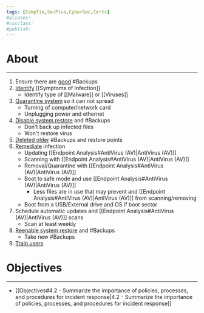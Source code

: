 ```yaml
---
tags: [CompTia,SecPlus,CyberSec,Certs]
#aliases:
#cssclass:
#publish:
---
```


# About
---
1. Ensure there are <u>good</u> #Backups
2. <u>Identify</u> [[Symptoms of Infection]]
	- Identify type of [[Malware]] or [[Viruses]]
3. <u>Quarantine system</u> so it can not spread
	- Turning of computer/network card
	- Unplugging power and ethernet
4. <u>Disable system restore</u> and #Backups
	- Don't back up infected files
	- Won't restore <u></u>virus
5. <u>Deleted older</u> #Backups and restore points
6. <u>Remediate</u> infection
	- Updating [[Endpoint Analysis#AntiVirus (AV)|AntiVirus (AV)]]
	- Scanning with [[Endpoint Analysis#AntiVirus (AV)|AntiVirus (AV)]]
	- Removal/Quarantine with [[Endpoint Analysis#AntiVirus (AV)|AntiVirus (AV)]]
	- Boot to safe mode and use [[Endpoint Analysis#AntiVirus (AV)|AntiVirus (AV)]]
		- Less files are in use that may prevent and [[Endpoint Analysis#AntiVirus (AV)|AntiVirus (AV)]] from scanning/removing
	- Boot from a USB/External drive and OS if boot sector
7. Schedule automatic updates and [[Endpoint Analysis#AntiVirus (AV)|AntiVirus (AV)]] scans
	- Scan at least weekly
8. <u>Reenable system restore</u> and #Backups
	- Take new #Backups
9. <u>Train users</u>

# Objectives
---
- [[Objectives#4.2 - Summarize the importance of policies, processes, and procedures for incident response|4.2 - Summarize the importance of policies, processes, and procedures for incident response]]